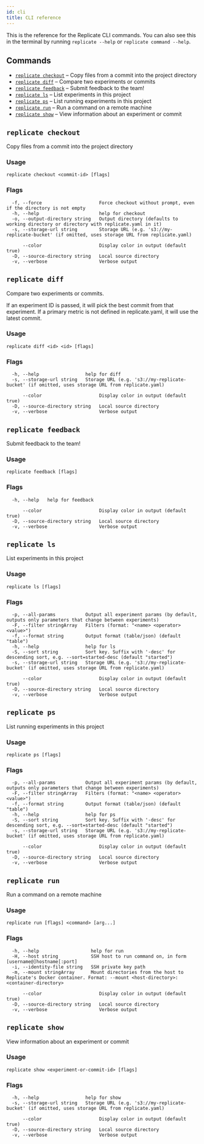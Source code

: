 ```yaml
---
id: cli
title: CLI reference
---
```


This is the reference for the Replicate CLI commands. You can also see this in the terminal by running `replicate --help` or `replicate command --help`.

## Commands

* [`replicate checkout`](#replicate-checkout) – Copy files from a commit into the project directory
* [`replicate diff`](#replicate-diff) – Compare two experiments or commits
* [`replicate feedback`](#replicate-feedback) – Submit feedback to the team!
* [`replicate ls`](#replicate-ls) – List experiments in this project
* [`replicate ps`](#replicate-ps) – List running experiments in this project
* [`replicate run`](#replicate-run) – Run a command on a remote machine
* [`replicate show`](#replicate-show) – View information about an experiment or commit

## `replicate checkout`

Copy files from a commit into the project directory

### Usage

```
replicate checkout <commit-id> [flags]
```

### Flags

```
  -f, --force                     Force checkout without prompt, even if the directory is not empty
  -h, --help                      help for checkout
  -o, --output-directory string   Output directory (defaults to working directory or directory with replicate.yaml in it)
  -s, --storage-url string        Storage URL (e.g. 's3://my-replicate-bucket' (if omitted, uses storage URL from replicate.yaml)

      --color                     Display color in output (default true)
  -D, --source-directory string   Local source directory
  -v, --verbose                   Verbose output
```
## `replicate diff`

Compare two experiments or commits.

If an experiment ID is passed, it will pick the best commit from that experiment. If a primary metric is not defined in replicate.yaml, it will use the latest commit.

### Usage

```
replicate diff <id> <id> [flags]
```

### Flags

```
  -h, --help                 help for diff
  -s, --storage-url string   Storage URL (e.g. 's3://my-replicate-bucket' (if omitted, uses storage URL from replicate.yaml)

      --color                     Display color in output (default true)
  -D, --source-directory string   Local source directory
  -v, --verbose                   Verbose output
```
## `replicate feedback`

Submit feedback to the team!

### Usage

```
replicate feedback [flags]
```

### Flags

```
  -h, --help   help for feedback

      --color                     Display color in output (default true)
  -D, --source-directory string   Local source directory
  -v, --verbose                   Verbose output
```
## `replicate ls`

List experiments in this project

### Usage

```
replicate ls [flags]
```

### Flags

```
  -p, --all-params           Output all experiment params (by default, outputs only parameters that change between experiments)
  -F, --filter stringArray   Filters (format: "<name> <operator> <value>")
  -f, --format string        Output format (table/json) (default "table")
  -h, --help                 help for ls
  -S, --sort string          Sort key. Suffix with '-desc' for descending sort, e.g. --sort=started-desc (default "started")
  -s, --storage-url string   Storage URL (e.g. 's3://my-replicate-bucket' (if omitted, uses storage URL from replicate.yaml)

      --color                     Display color in output (default true)
  -D, --source-directory string   Local source directory
  -v, --verbose                   Verbose output
```
## `replicate ps`

List running experiments in this project

### Usage

```
replicate ps [flags]
```

### Flags

```
  -p, --all-params           Output all experiment params (by default, outputs only parameters that change between experiments)
  -F, --filter stringArray   Filters (format: "<name> <operator> <value>")
  -f, --format string        Output format (table/json) (default "table")
  -h, --help                 help for ps
  -S, --sort string          Sort key. Suffix with '-desc' for descending sort, e.g. --sort=started-desc (default "started")
  -s, --storage-url string   Storage URL (e.g. 's3://my-replicate-bucket' (if omitted, uses storage URL from replicate.yaml)

      --color                     Display color in output (default true)
  -D, --source-directory string   Local source directory
  -v, --verbose                   Verbose output
```
## `replicate run`

Run a command on a remote machine

### Usage

```
replicate run [flags] <command> [arg...]
```

### Flags

```
  -h, --help                   help for run
  -H, --host string            SSH host to run command on, in form [username@]hostname[:port]
  -i, --identity-file string   SSH private key path
  -m, --mount stringArray      Mount directories from the host to Replicate's Docker container. Format: --mount <host-directory>:<container-directory>

      --color                     Display color in output (default true)
  -D, --source-directory string   Local source directory
  -v, --verbose                   Verbose output
```
## `replicate show`

View information about an experiment or commit

### Usage

```
replicate show <experiment-or-commit-id> [flags]
```

### Flags

```
  -h, --help                 help for show
  -s, --storage-url string   Storage URL (e.g. 's3://my-replicate-bucket' (if omitted, uses storage URL from replicate.yaml)

      --color                     Display color in output (default true)
  -D, --source-directory string   Local source directory
  -v, --verbose                   Verbose output
```
